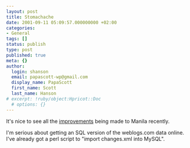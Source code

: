 ```yaml
---
layout: post
title: Stomachache
date: 2001-09-11 05:09:57.000000000 +02:00
categories:
- General
tags: []
status: publish
type: post
published: true
meta: {}
author:
  login: shanson
  email: papascott-wp@gmail.com
  display_name: PapaScott
  first_name: Scott
  last_name: Hanson
# excerpt: !ruby/object:Hpricot::Doc
  # options: {}
---
```

<p>It's nice to see all the <a href="http://frontier.userland.com/news/2001/09/10">improvements</a> being made to Manila recently.</p>
<p>I'm serious about getting an SQL version of the weblogs.com data online. I've already got a perl script to "import changes.xml into MySQL".</p>
